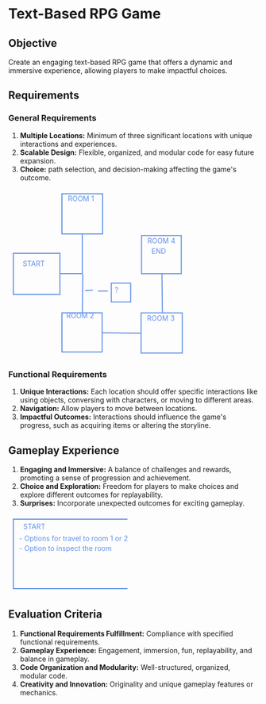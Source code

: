 # Text-Based RPG Game

## Objective

Create an engaging text-based RPG game that offers a dynamic and immersive experience, allowing players to make impactful choices.

## Requirements

### General Requirements

1. **Multiple Locations:** Minimum of three significant locations with unique interactions and experiences.
2. **Scalable Design:** Flexible, organized, and modular code for easy future expansion.
3. **Choice:** path selection, and decision-making affecting the game's outcome.

<!-- #region drawnote -->
<svg id="svg" xmlns="http://www.w3.org/2000/svg" viewbox="31.86,89,360.5,341.2" style="height:341.2"><rect x="41.86" y="219" fill="none" stroke="#6190e8" stroke-width="2" width="94" height="83" d="M 41.86 219 h 94 v 83 h -94 Z"></rect><line x1="136.86" y1="260" x2="181.86" y2="260" fill="none" stroke="#6190e8" stroke-width="2" d="M 136.86 260 L 181.86 260"></line><line x1="180.86" y1="261" x2="180.86" y2="181" fill="none" stroke="#6190e8" stroke-width="2" d="M 180.86 261 L 180.86 181"></line><line x1="181.86" y1="261" x2="180.86" y2="341" fill="none" stroke="#6190e8" stroke-width="2" d="M 181.86 261 L 180.86 341"></line><rect x="139.86" y="99" fill="none" stroke="#6190e8" stroke-width="2" width="82" height="81" d="M 139.86 99 h 82 v 81 h -82 Z"></rect><rect x="139.86" y="339" fill="none" stroke="#6190e8" stroke-width="2" width="81" height="79" d="M 139.86 339 h 81 v 79 h -81 Z"></rect><text font-family="inherit" font-size="14" fill="#6190e8" x="60.86" y="245">START</text><text font-family="inherit" font-size="14" fill="#6190e8" x="151.86" y="114">ROOM 1</text><text font-family="inherit" font-size="14" fill="#6190e8" x="148.86" y="350">ROOM 2</text><rect x="182.86" y="347" fill="rgba(240, 240,240, 0.4)" stroke="#BBB" stroke-width="1"></rect><rect x="191.86" y="348" fill="rgba(240, 240,240, 0.4)" stroke="#BBB" stroke-width="1"></rect><rect x="191.86" y="348" fill="rgba(240, 240,240, 0.4)" stroke="#BBB" stroke-width="1"></rect><rect x="190.86" y="340" fill="rgba(240, 240,240, 0.4)" stroke="#BBB" stroke-width="1"></rect><rect x="190.86" y="340" fill="rgba(240, 240,240, 0.4)" stroke="#BBB" stroke-width="1"></rect><rect x="225.86" y="383" fill="rgba(240, 240,240, 0.4)" stroke="#BBB" stroke-width="1"></rect><rect x="179.86" y="344" fill="rgba(240, 240,240, 0.4)" stroke="#BBB" stroke-width="1"></rect><rect x="202.36" y="347.8" fill="rgba(240, 240,240, 0.4)" stroke="#BBB" stroke-width="1"></rect><rect x="185.36" y="145.8" fill="rgba(240, 240,240, 0.4)" stroke="#BBB" stroke-width="1"></rect><rect x="179.86" y="346" fill="rgba(240, 240,240, 0.4)" stroke="#BBB" stroke-width="1"></rect><line x1="220.36" y1="379.2" x2="298.36" y2="380.2" fill="none" stroke="#6190e8" stroke-width="2" d="M 220.36 379.2 L 298.36 380.2"></line><rect x="299.36" y="339.2" fill="none" stroke="#6190e8" stroke-width="2" width="83" height="81" d="M 299.36 339.2 h 83 v 81 h -83 Z"></rect><text font-family="inherit" font-size="14" fill="#6190e8" x="311.36" y="355.2">ROOM 3</text><line x1="342.36" y1="339.2" x2="341.36" y2="259.2" fill="none" stroke="#6190e8" stroke-width="2" d="M 342.36 339.2 L 341.36 259.2"></line><text font-family="inherit" font-size="14" fill="#6190e8" x="312.36" y="199.2">ROOM 4</text><text font-family="inherit" font-size="14" fill="#6190e8" x="320.36" y="220.2">END</text><line x1="212.36" y1="295.2" x2="232.36" y2="295.2" fill="none" stroke="#6190e8" stroke-width="2"></line><rect x="300.36" y="183.2" fill="none" stroke="#6190e8" stroke-width="2" width="80" height="77" d="M 300.36 183.2 h 80 v 77 h -80 Z"></rect><line x1="186.36" y1="294.2" x2="202.36" y2="293.2" fill="none" stroke="#6190e8" stroke-width="2" d="M 186.36 294.2 L 202.36 293.2"></line><text font-family="inherit" font-size="14" fill="#6190e8" x="246.36" y="298.2">?</text><rect x="239.36" y="279.2" fill="none" stroke="#6190e8" stroke-width="2" width="39" height="38" d="M 239.36 279.2 h 39 v 38 h -39 Z"></rect></svg>  
<!-- #endregion -->

### Functional Requirements

1. **Unique Interactions:** Each location should offer specific interactions like using objects, conversing with characters, or moving to different areas.
2. **Navigation:** Allow players to move between locations.
3. **Impactful Outcomes:** Interactions should influence the game's progress, such as acquiring items or altering the storyline.

## Gameplay Experience

1. **Engaging and Immersive:** A balance of challenges and rewards, promoting a sense of progression and achievement.
2. **Choice and Exploration:** Freedom for players to make choices and explore different outcomes for replayability.
3. **Surprises:** Incorporate unexpected outcomes for exciting gameplay.

<!-- #region drawnote -->
<svg id="svg" xmlns="http://www.w3.org/2000/svg" viewbox="110,70,240,160" style="height:160">  <text font-family="inherit" font-size="14" fill="#6190e8" x="140" y="100">START</text><text font-family="inherit" font-size="14" fill="#6190e8" x="131.86" y="124">- Options for travel to room 1 or 2</text><text font-family="inherit" font-size="14" fill="#6190e8" x="131.86" y="144">- Option to inspect the room</text><rect x="120" y="80" fill="none" stroke="#6190e8" stroke-width="2" width="240" height="140" d="M 120 80 h 220 v 140 h -220 Z"></rect><rect x="400" y="80" fill="none" stroke="#6190e8" stroke-width="2" width="240" height="140" d="M 120 80 h 220 v 140 h -220 Z"></rect><text font-family="inherit" font-size="14" fill="#6190e8" x="411.86" y="104">ROOM 1</text><text font-family="inherit" font-size="14" fill="#6190e8" x="411.86" y="124">- Possible enemy to fight</text><text font-family="inherit" font-size="14" fill="#6190e8" x="411.86" y="144">- Option to inspect the room</text><text font-family="inherit" font-size="14" fill="#6190e8" x="411.86" y="164">- Options to go to start or room 2</text></svg>  
<!-- #endregion -->

## Evaluation Criteria

1. **Functional Requirements Fulfillment:** Compliance with specified functional requirements.
2. **Gameplay Experience:** Engagement, immersion, fun, replayability, and balance in gameplay.
3. **Code Organization and Modularity:** Well-structured, organized, modular code.
4. **Creativity and Innovation:** Originality and unique gameplay features or mechanics.
